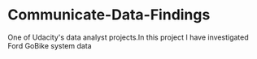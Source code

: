 # Communicate-Data-Findings
One of Udacity's data analyst projects.In this project I have investigated Ford GoBike system data
